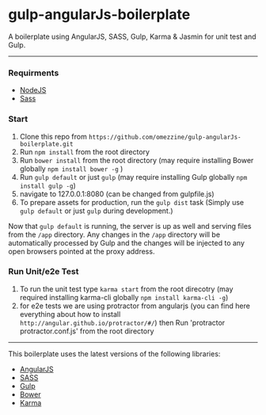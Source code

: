 gulp-angularJs-boilerplate
============================

A boilerplate using AngularJS, SASS, Gulp, Karma & Jasmin for unit test and Gulp.

---

### Requirments

- [NodeJS](http://angularjs.org/)
- [Sass](http://sass-lang.com/install)


### Start

1. Clone this repo from `https://github.com/omezzine/gulp-angularJs-boilerplate.git`
2. Run `npm install` from the root directory
3. Run `bower install` from the root directory (may require installing Bower globally `npm install bower -g` )
4. Run `gulp default` or just `gulp` (may require installing Gulp globally `npm install gulp -g`)
5. navigate to 127.0.0.1:8080 (can be changed from gulpfile.js)
6. To prepare assets for production, run the `gulp dist` task (Simply use `gulp default` or just `gulp`  during development.)

Now that `gulp default` is running, the server is up as well and serving files from the `/app` directory. Any changes in the `/app` directory will be automatically processed by Gulp and the changes will be injected to any open browsers pointed at the proxy address.

### Run Unit/e2e Test

1. To run the unit test type `karma start` from the root direcotry (may required installing karma-cli globally `npm install karma-cli -g`)
2. for e2e tests we are using protractor from angularjs (you can find here everything about how to install `http://angular.github.io/protractor/#/`) then Run 'protractor protractor.conf.js' from the root directory

---

This boilerplate uses the latest versions of the following libraries:

- [AngularJS](http://angularjs.org/)
- [SASS](http://sass-lang.com/)
- [Gulp](http://gulpjs.com/)
- [Bower](http://bower.io/)
- [Karma](http://karma-runner.github.io/0.12/index.html)
